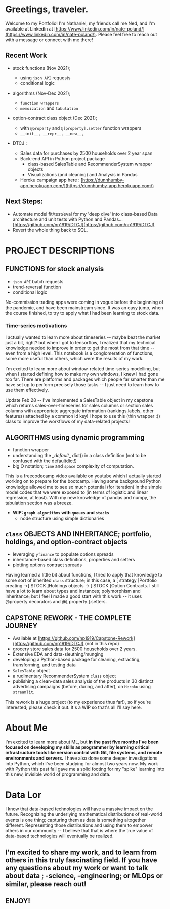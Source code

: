 # Greetings, traveler. 

Welcome to my Portfolio! I'm Nathaniel, my friends call me Ned, and I'm available at LinkedIn at [https://www.linkedin.com/in/nate-poland/](https://www.linkedin.com/in/nate-poland/). Please feel free to reach out with a message or connect with me there! 

## Recent Work
-  stock functions (Nov 2021);
	- using `json API` requests
	- conditional logic

- algorithms (Nov-Dec 2021);
	- `function wrappers`
	- `memoization` and `tabulation`
	
- option-contract class object (Dec 2021);
	- with `@property` and `@[property].setter` function wrappers
	- `__init__, __repr__, __new__,`

-  DTCJ :
	- Sales data for purchases by 2500 households over 2 year span
	- Back-end API in Python project package
		- class-based SalesTable and RecommenderSystem wrapper objects
		- Visualizations (and cleaning) and Analysis in Pandas
	- Heroku campaign app here : [https://dunnhumby-app.herokuapp.com/](https://dunnhumby-app.herokuapp.com/)
	
## Next Steps:
- Automate model fit/test/eval for my 'deep dive' into class-based Data architecture and unit tests with Python and Pandas...[https://github.com/np1919/DTCJ](https://github.com/np1919/DTCJ)
- Revert the whole thing back to SQL.

# PROJECT DESCRIPTIONS
## FUNCTIONS for stock analysis

- `json API` batch requests 
- trend-reversal function
- conditional logic 

No-commission trading apps were coming in vogue before the beginning of the pandemic, and have been mainstream since. It was an easy jump, when the course finished, to try to apply what I had been learning to stock data.

### Time-series motivations

I actually wanted to learn more about timeseries -- maybe beat the market just a bit, right? but when I got to tensorflow, I realized that my technical knowledge needed to improve in order to get the most from that time -- even from a high level. This notebook is a conglomeration of functions, some more useful than others, which were the results of my work. 

I'm excited to learn more about window-related time-series modelling, but when I started defining how to make my own windows, I knew I had gone too far. There are platforms and packages which people far smarter than me have set up to perform precisely those tasks -- I just need to learn how to use them effectively. 

Update Feb 28 -- I've implemented a SalesTable object in my capstone which returns sales-over-timeseries for sales columns or section sales columns with appropriate aggregate information (rankings,labels, other features) attached by a common id key! I hope to use this (thin wrapper :)) class to improve the workflows of my data-related projects!

## ALGORITHMS using dynamic programming

- function wrapper
- understanding the _\_default_\_  dict() in a class definition (not to be confused with the defaultdict!)
- big O notation; `time` and `space` complexity of computation.
    
This is a freecodecamp video available on youtube which I actually started working on to prepare for the bootcamp. Having some background Python knowledge allowed me to see so much potential (for iteration) in the simple model codes that we were exposed to (in terms of logistic and linear regression, at least). With my new knowledge of pandas and numpy, the tabulation section was a breeze.

- **WIP: `graph algorithms` with `queues` and `stacks`**
    - node structure using simple dictionaries 

## `class` OBJECTS AND INHERITANCE; portfolio, holdings, and option-contract objects

- leveraging `yfinance` to populate options spreads
- inheritance-based class definitions, properties and setters
- plotting options contract spreads

Having learned a little bit about functions, I tried to apply that knowledge to some sort of inherited `class` structure; in this case, a [ strategy ]Portfolio creating ->[ STOCK ]Holdings objects -> [ STOCK ]Option Contracts. I still have a lot to learn about types and instances; polymorphism and inheritance; but I feel I made a good start with this work -- it uses @property decorators and @[ property ].setters. 

## CAPSTONE REWORK - THE COMPLETE JOURNEY

- Available at [https://github.com/np1919/Capstone-Rework](https://github.com/np1919/DTCJ) (not in this repo)
- grocery store sales data for 2500 households over 2 years.
- Extensive EDA and data-sleuthing/munging
- developing a Python-based package for cleaning, extracting, transforming, and testing data
- `SalesTable` object
- a rudimentary RecommenderSystem `class` object
- publishing a clean-data sales analysis of the products in 30 distinct advertising campaigns (before, during, and after), on `Heroku` using `streamlit`. 
 
 This rework is a huge project (to my experience thus far!), so if you're interested; please check it out. It's a WIP so that's all I'll say here. 
 
 
# About Me
I'm excited to learn more about ML, but **in the past five months I've been focused on developing my skills as programmer by learning critical infrastructure tools like version control with Git, file systems, and remote environments and servers.** I have also done some deeper investigations into Python, which I've been studying for almost two years now. My work with Python this past fall gave me a solid footing for my "spike" learning into this new, invisible world of programming and data. 

# Data Lor
I know that data-based technologies will have a massive impact on the future. Recognizing the underlying mathematical distributions of real-world events is one thing; capturing them as data is something altogether different. Representing those distributions and using them to empower others in our community -- I believe that that is where the true value of data-based technologies will eventually be realized. 

I'm excited to share my work, and to learn from others in this truly fascinating field. If you have any questions about my work or want to talk about data ; -science, -engineering; or MLOps or similar, please reach out!
- 
## ENJOY!


